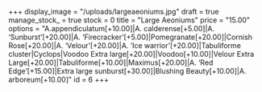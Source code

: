 +++
display_image = "/uploads/largeaeoniums.jpg"
draft = true
manage_stock_ = true
stock = 0
title = "Large Aeoniums"
price = "15.00"
options = "A.appendiculatum[+10.00]|A. calderense[+5.00]|A. ‘Sunburst’[+20.00]|A. ‘Firecracker’[+5.00]|Pomegranate[+20.00]|Cornish Rose[+20.00]|A. ‘Velour’[+20.00]|A. ‘Ice warrior’[+20.00]|Tabuliforme cluster|Cyclops|Voodoo Extra large[+20.00]|Voodoo[+10.00]|Velour Extra Large[+20.00]|Tabuliforme[+10.00]|Maximus[+20.00]|A. ‘Red Edge’[+15.00]|Extra large sunburst[+30.00]|Blushing Beauty[+10.00]|A. arboreum[+10.00]"
id = 6
+++
